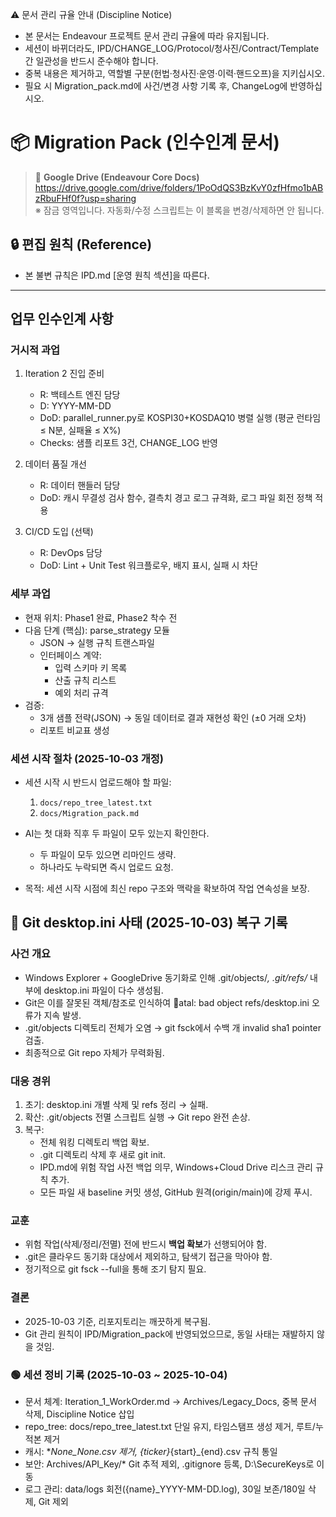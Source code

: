 ⚠️ 문서 관리 규율 안내 (Discipline Notice)
- 본 문서는 Endeavour 프로젝트 문서 관리 규율에 따라 유지됩니다.
- 세션이 바뀌더라도, IPD/CHANGE_LOG/Protocol/청사진/Contract/Template 간 일관성을 반드시 준수해야 합니다.
- 중복 내용은 제거하고, 역할별 구분(헌법·청사진·운영·이력·핸드오프)을 지키십시오.
- 필요 시 Migration_pack.md에 사건/변경 사항 기록 후, ChangeLog에 반영하십시오.

# 📦 Migration Pack (인수인계 문서)
<!-- @LOCKED:DRIVE_LINK START -->
> 🔗 **Google Drive (Endeavour Core Docs)**
> https://drive.google.com/drive/folders/1PoOdQS3BzKvY0zfHfmo1bABzRbuFHf0f?usp=sharing  
> ※ 잠금 영역입니다. 자동화/수정 스크립트는 이 블록을 변경/삭제하면 안 됩니다.
<!-- @LOCKED:DRIVE_LINK END -->

## 🔒 편집 원칙 (Reference)
- 본 불변 규칙은 IPD.md [운영 원칙 섹션]을 따른다.

---

## 업무 인수인계 사항

### 거시적 과업
1) Iteration 2 진입 준비  
   - R: 백테스트 엔진 담당  
   - D: YYYY-MM-DD  
   - DoD: parallel_runner.py로 KOSPI30+KOSDAQ10 병렬 실행 (평균 런타임 ≤ N분, 실패율 ≤ X%)  
   - Checks: 샘플 리포트 3건, CHANGE_LOG 반영  

2) 데이터 품질 개선  
   - R: 데이터 핸들러 담당  
   - DoD: 캐시 무결성 검사 함수, 결측치 경고 로그 규격화, 로그 파일 회전 정책 적용  

3) CI/CD 도입 (선택)  
   - R: DevOps 담당  
   - DoD: Lint + Unit Test 워크플로우, 배지 표시, 실패 시 차단  

### 세부 과업
- 현재 위치: Phase1 완료, Phase2 착수 전  
- 다음 단계 (핵심): parse_strategy 모듈  
  - JSON → 실행 규칙 트랜스파일  
  - 인터페이스 계약:  
    - 입력 스키마 키 목록  
    - 산출 규칙 리스트  
    - 예외 처리 규격  
- 검증:  
  - 3개 샘플 전략(JSON) → 동일 데이터로 결과 재현성 확인 (±0 거래 오차)  
  - 리포트 비교표 생성

<!-- @LOCKED:SESSION_START START -->
### 세션 시작 절차 (2025-10-03 개정)

- 세션 시작 시 반드시 업로드해야 할 파일:
  1. `docs/repo_tree_latest.txt`
  2. `docs/Migration_pack.md`

- AI는 첫 대화 직후 두 파일이 모두 있는지 확인한다.
  - 두 파일이 모두 있으면 리마인드 생략.
  - 하나라도 누락되면 즉시 업로드 요청.

- 목적: 세션 시작 시점에 최신 repo 구조와 맥락을 확보하여 작업 연속성을 보장.
<!-- @LOCKED:SESSION_START END -->

## 📌 Git desktop.ini 사태 (2025-10-03) 복구 기록

### 사건 개요
- Windows Explorer + GoogleDrive 동기화로 인해 .git/objects/*, .git/refs/* 내부에 desktop.ini 파일이 다수 생성됨.
- Git은 이를 잘못된 객체/참조로 인식하여 atal: bad object refs/desktop.ini 오류가 지속 발생.
- .git/objects 디렉토리 전체가 오염 → git fsck에서 수백 개 invalid sha1 pointer 검출.
- 최종적으로 Git repo 자체가 무력화됨.

### 대응 경위
1. 초기: desktop.ini 개별 삭제 및 refs 정리 → 실패.
2. 확산: .git/objects 전멸 스크립트 실행 → Git repo 완전 손상.
3. 복구: 
   - 전체 워킹 디렉토리 백업 확보.
   - .git 디렉토리 삭제 후 새로 git init.
   - IPD.md에 위험 작업 사전 백업 의무, Windows+Cloud Drive 리스크 관리 규칙 추가.
   - 모든 파일 새 baseline 커밋 생성, GitHub 원격(origin/main)에 강제 푸시.

### 교훈
- 위험 작업(삭제/정리/전멸) 전에 반드시 **백업 확보**가 선행되어야 함.
- .git은 클라우드 동기화 대상에서 제외하고, 탐색기 접근을 막아야 함.
- 정기적으로 git fsck --full을 통해 조기 탐지 필요.

### 결론
- 2025-10-03 기준, 리포지토리는 깨끗하게 복구됨.
- Git 관리 원칙이 IPD/Migration_pack에 반영되었으므로, 동일 사태는 재발하지 않을 것임.

### 🟢 세션 정비 기록 (2025-10-03 ~ 2025-10-04)
- 문서 체계: Iteration_1_WorkOrder.md → Archives/Legacy_Docs, 중복 문서 삭제, Discipline Notice 삽입
- repo_tree: docs/repo_tree_latest.txt 단일 유지, 타임스탬프 생성 제거, 루트/누적본 제거
- 캐시: *_None_None.csv 제거, {ticker}_{start}_{end}.csv 규칙 통일
- 보안: Archives/API_Key/* Git 추적 제외, .gitignore 등록, D:\SecureKeys로 이동
- 로그 관리: data/logs 회전({name}_YYYY-MM-DD.log), 30일 보존/180일 삭제, Git 제외
